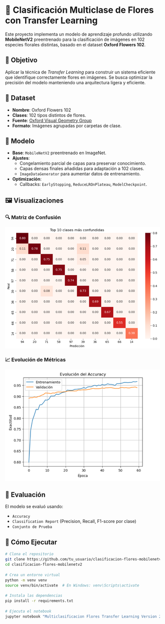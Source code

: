 # 🌸 Clasificación Multiclase de Flores con Transfer Learning

Este proyecto implementa un modelo de aprendizaje profundo utilizando **MobileNetV2** preentrenado para la clasificación de imágenes en 102 especies florales distintas, basado en el dataset **Oxford Flowers 102**.

## 🎯 Objetivo

Aplicar la técnica de *Transfer Learning* para construir un sistema eficiente que identifique correctamente flores en imágenes. Se busca optimizar la precisión del modelo manteniendo una arquitectura ligera y eficiente.

## 📁 Dataset

- **Nombre**: Oxford Flowers 102
- **Clases**: 102 tipos distintos de flores.
- **Fuente**: [Oxford Visual Geometry Group](https://www.robots.ox.ac.uk/~vgg/data/flowers/102/)
- **Formato**: Imágenes agrupadas por carpetas de clase.

## 🧠 Modelo

- **Base**: `MobileNetV2` preentrenado en ImageNet.
- **Ajustes**:
  - Congelamiento parcial de capas para preservar conocimiento.
  - Capas densas finales añadidas para adaptación a 102 clases.
  - `ImageDataGenerator` para aumentar datos de entrenamiento.
- **Optimización**:
  - Callbacks: `EarlyStopping`, `ReduceLROnPlateau`, `ModelCheckpoint`.

## 🖼️ Visualizaciones

### 🔍 Matriz de Confusión

![Top 10 Clases Confundidas](Images/image-1.png)

### 📈 Evolución de Métricas

![Curvas de entrenamiento](Images/image.png)

## 🧪 Evaluación

El modelo se evaluó usando:

- `Accuracy`
- `Classification Report` (Precision, Recall, F1-score por clase)
- `Conjunto de Prueba`

## 🚀 Cómo Ejecutar

```bash
# Clona el repositorio
git clone https://github.com/tu_usuario/clasificacion-flores-mobilenetv2.git
cd clasificacion-flores-mobilenetv2

# Crea un entorno virtual
python -m venv venv
source venv/bin/activate  # En Windows: venv\Scripts\activate

# Instala las dependencias
pip install -r requirements.txt

# Ejecuta el notebook
jupyter notebook "Multiclasificacion Flores Transfer Learning Version 2-C.ipynb"

